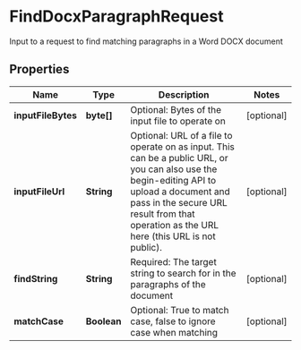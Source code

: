 

# FindDocxParagraphRequest

Input to a request to find matching paragraphs in a Word DOCX document
## Properties

Name | Type | Description | Notes
------------ | ------------- | ------------- | -------------
**inputFileBytes** | **byte[]** | Optional: Bytes of the input file to operate on |  [optional]
**inputFileUrl** | **String** | Optional: URL of a file to operate on as input.  This can be a public URL, or you can also use the begin-editing API to upload a document and pass in the secure URL result from that operation as the URL here (this URL is not public). |  [optional]
**findString** | **String** | Required: The target string to search for in the paragraphs of the document |  [optional]
**matchCase** | **Boolean** | Optional: True to match case, false to ignore case when matching |  [optional]



